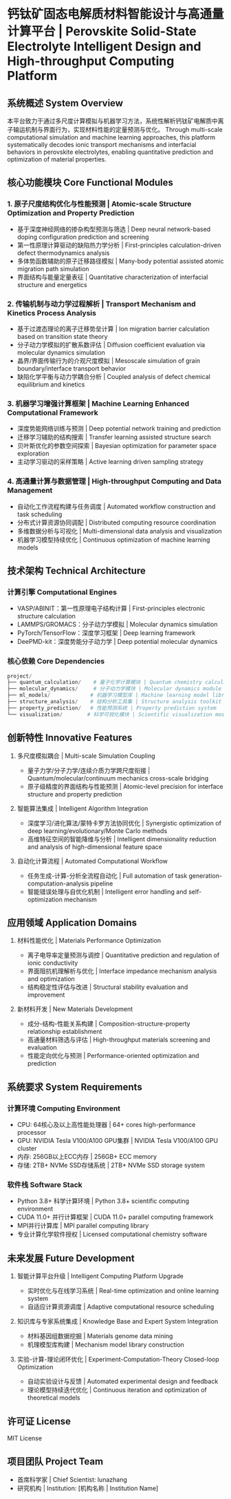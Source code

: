 # 钙钛矿固态电解质材料智能设计与高通量计算平台 | Perovskite Solid-State Electrolyte Intelligent Design and High-throughput Computing Platform

## 系统概述 System Overview

本平台致力于通过多尺度计算模拟与机器学习方法，系统性解析钙钛矿电解质中离子输运机制与界面行为，实现材料性能的定量预测与优化。
Through multi-scale computational simulation and machine learning approaches, this platform systematically decodes ionic transport mechanisms and interfacial behaviors in perovskite electrolytes, enabling quantitative prediction and optimization of material properties.

## 核心功能模块 Core Functional Modules

### 1. 原子尺度结构优化与性能预测 | Atomic-scale Structure Optimization and Property Prediction
- 基于深度神经网络的掺杂构型预测与筛选 | Deep neural network-based doping configuration prediction and screening
- 第一性原理计算驱动的缺陷热力学分析 | First-principles calculation-driven defect thermodynamics analysis
- 多体势函数辅助的原子迁移路径模拟 | Many-body potential assisted atomic migration path simulation
- 界面结构与能量定量表征 | Quantitative characterization of interfacial structure and energetics

### 2. 传输机制与动力学过程解析 | Transport Mechanism and Kinetics Process Analysis
- 基于过渡态理论的离子迁移势垒计算 | Ion migration barrier calculation based on transition state theory
- 分子动力学模拟的扩散系数评估 | Diffusion coefficient evaluation via molecular dynamics simulation
- 晶界/界面传输行为的介观尺度模拟 | Mesoscale simulation of grain boundary/interface transport behavior
- 缺陷化学平衡与动力学耦合分析 | Coupled analysis of defect chemical equilibrium and kinetics

### 3. 机器学习增强计算框架 | Machine Learning Enhanced Computational Framework
- 深度势能网络训练与预测 | Deep potential network training and prediction
- 迁移学习辅助的结构搜索 | Transfer learning assisted structure search
- 贝叶斯优化的参数空间探索 | Bayesian optimization for parameter space exploration
- 主动学习驱动的采样策略 | Active learning driven sampling strategy

### 4. 高通量计算与数据管理 | High-throughput Computing and Data Management
- 自动化工作流程构建与任务调度 | Automated workflow construction and task scheduling
- 分布式计算资源协同调配 | Distributed computing resource coordination
- 多维数据分析与可视化 | Multi-dimensional data analysis and visualization
- 机器学习模型持续优化 | Continuous optimization of machine learning models

## 技术架构 Technical Architecture

### 计算引擎 Computational Engines
- VASP/ABINIT：第一性原理电子结构计算 | First-principles electronic structure calculation
- LAMMPS/GROMACS：分子动力学模拟 | Molecular dynamics simulation
- PyTorch/TensorFlow：深度学习框架 | Deep learning framework
- DeePMD-kit：深度势能分子动力学 | Deep potential molecular dynamics

### 核心依赖 Core Dependencies
```python
project/
├── quantum_calculation/    # 量子化学计算模块 | Quantum chemistry calculation module
├── molecular_dynamics/     # 分子动力学模块 | Molecular dynamics module
├── ml_models/             # 机器学习模型库 | Machine learning model library
├── structure_analysis/    # 结构分析工具集 | Structure analysis toolkit
├── property_prediction/   # 性能预测系统 | Property prediction system
└── visualization/        # 科学可视化模块 | Scientific visualization module
```

## 创新特性 Innovative Features

1. 多尺度模拟耦合 | Multi-scale Simulation Coupling
   - 量子力学/分子力学/连续介质力学跨尺度衔接 | Quantum/molecular/continuum mechanics cross-scale bridging
   - 原子级精度的界面结构与性能预测 | Atomic-level precision for interface structure and property prediction

2. 智能算法集成 | Intelligent Algorithm Integration
   - 深度学习/进化算法/蒙特卡罗方法协同优化 | Synergistic optimization of deep learning/evolutionary/Monte Carlo methods
   - 高维特征空间的智能降维与分析 | Intelligent dimensionality reduction and analysis of high-dimensional feature space

3. 自动化计算流程 | Automated Computational Workflow
   - 任务生成-计算-分析全流程自动化 | Full automation of task generation-computation-analysis pipeline
   - 智能错误处理与自优化机制 | Intelligent error handling and self-optimization mechanism

## 应用领域 Application Domains

1. 材料性能优化 | Materials Performance Optimization
   - 离子电导率定量预测与调控 | Quantitative prediction and regulation of ionic conductivity
   - 界面阻抗机理解析与优化 | Interface impedance mechanism analysis and optimization
   - 结构稳定性评估与改进 | Structural stability evaluation and improvement

2. 新材料开发 | New Materials Development
   - 成分-结构-性能关系构建 | Composition-structure-property relationship establishment
   - 高通量材料筛选与评估 | High-throughput materials screening and evaluation
   - 性能定向优化与预测 | Performance-oriented optimization and prediction

## 系统要求 System Requirements

### 计算环境 Computing Environment
- CPU: 64核心及以上高性能处理器 | 64+ cores high-performance processor
- GPU: NVIDIA Tesla V100/A100 GPU集群 | NVIDIA Tesla V100/A100 GPU cluster
- 内存: 256GB以上ECC内存 | 256GB+ ECC memory
- 存储: 2TB+ NVMe SSD存储系统 | 2TB+ NVMe SSD storage system

### 软件栈 Software Stack
- Python 3.8+ 科学计算环境 | Python 3.8+ scientific computing environment
- CUDA 11.0+ 并行计算框架 | CUDA 11.0+ parallel computing framework
- MPI并行计算库 | MPI parallel computing library
- 专业计算化学软件授权 | Licensed computational chemistry software

## 未来发展 Future Development

1. 智能计算平台升级 | Intelligent Computing Platform Upgrade
   - 实时优化与在线学习系统 | Real-time optimization and online learning system
   - 自适应计算资源调度 | Adaptive computational resource scheduling

2. 知识库与专家系统集成 | Knowledge Base and Expert System Integration
   - 材料基因组数据挖掘 | Materials genome data mining
   - 机理模型库构建 | Mechanism model library construction

3. 实验-计算-理论闭环优化 | Experiment-Computation-Theory Closed-loop Optimization
   - 自动实验设计与反馈 | Automated experimental design and feedback
   - 理论模型持续迭代优化 | Continuous iteration and optimization of theoretical models

## 许可证 License

MIT License

## 项目团队 Project Team

- 首席科学家 | Chief Scientist: lunazhang
- 研究机构 | Institution: [机构名称 | Institution Name]
